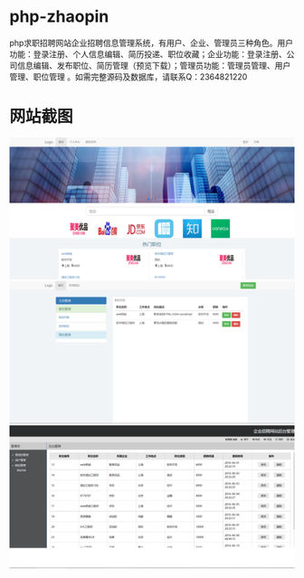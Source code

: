 # php-zhaopin
php求职招聘网站企业招聘信息管理系统，有用户、企业、管理员三种角色。用户功能：登录注册、个人信息编辑、简历投递、职位收藏；企业功能：登录注册、公司信息编辑、发布职位、简历管理（预览下载）；管理员功能：管理员管理、用户管理、职位管理 。如需完整源码及数据库，请联系Q：2364821220
# 网站截图
![image](https://github.com/hzl0898/php-zhaopin/blob/main/首页.png)
![image](https://github.com/hzl0898/php-zhaopin/blob/main/职位管理.png)
![image](https://github.com/hzl0898/php-zhaopin/blob/main/管理员页面.png)
